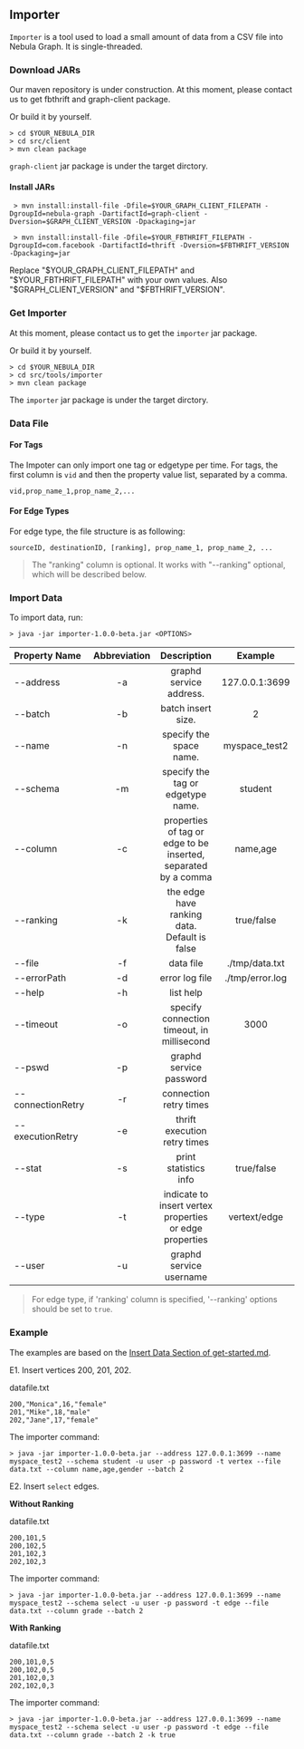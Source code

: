 
## Importer

`Importer` is a tool used to load a small amount of data from a CSV file into Nebula Graph. It is single-threaded.

### Download JARs

<!-- to be replaced after Nexus MVN repo being set -->
Our maven repository is under construction. At this moment, please contact us to get fbthrift and graph-client package.

Or build it by yourself.

```
> cd $YOUR_NEBULA_DIR
> cd src/client
> mvn clean package
```

`graph-client` jar package is under the target dirctory.

#### Install JARs

```
 > mvn install:install-file -Dfile=$YOUR_GRAPH_CLIENT_FILEPATH -DgroupId=nebula-graph -DartifactId=graph-client -Dversion=$GRAPH_CLIENT_VERSION -Dpackaging=jar

 > mvn install:install-file -Dfile=$YOUR_FBTHRIFT_FILEPATH -DgroupId=com.facebook -DartifactId=thrift -Dversion=$FBTHRIFT_VERSION -Dpackaging=jar
```

Replace "$YOUR_GRAPH_CLIENT_FILEPATH" and "$YOUR_FBTHRIFT_FILEPATH" with your own values. Also "$GRAPH_CLIENT_VERSION" and "$FBTHRIFT_VERSION".

### Get Importer

At this moment, please contact us to get the `importer` jar package.

Or build it by yourself.

```
> cd $YOUR_NEBULA_DIR
> cd src/tools/importer
> mvn clean package
```

The `importer` jar package is under the target dirctory.

### Data File

#### For Tags

The Impoter can only import one tag or edgetype per time. For tags, the first column is `vid` and then the property value list, separated by a comma. 

```
vid,prop_name_1,prop_name_2,...
```

#### For Edge Types

For edge type, the file structure is as following:

```
sourceID, destinationID, [ranking], prop_name_1, prop_name_2, ...
```

> The "ranking" column is optional. It works with "--ranking" optional, which will be described below.

### Import Data

To import data, run:

```
> java -jar importer-1.0.0-beta.jar <OPTIONS>
```

|Property Name  | Abbreviation |  Description| Example |
|:----|:----:|:----:|:----:|
|--address        | -a            | graphd service address.| 127.0.0.1:3699 |
|--batch          | -b            | batch insert size.|2|
|--name           | -n            | specify the space name.| myspace_test2 |
|--schema         | -m            | specify the tag or edgetype name.| student |
|--column         | -c            | properties of tag or edge to be inserted, separated by a comma | name,age |
|--ranking        | -k            | the edge have ranking data. Default is false| true/false|
|--file           | -f            | data file| ./tmp/data.txt |
|--errorPath    | -d            | error log file | ./tmp/error.log |
|--help           | -h            | list help||
|--timeout        | -o            | specify connection timeout, in millisecond| 3000 |
|--pswd           | -p            | graphd service password||
|--connectionRetry       | -r            | connection retry times||
|--executionRetry       | -e           | thrift execution retry times||
|--stat           | -s            | print statistics info| true/false |
|--type           | -t            | indicate to insert vertex properties or edge properties| vertext/edge|
|--user           | -u            | graphd service username||

> For edge type, if 'ranking' column is specified, '--ranking' options should be set to `true`.

### Example

The examples are based on the [Insert Data Section of get-started.md](../../../docs/get-started.md#insert-data).


E1. Insert vertices 200, 201, 202.

datafile.txt

```
200,"Monica",16,"female"
201,"Mike",18,"male"
202,"Jane",17,"female"
```

The importer command:

```
> java -jar importer-1.0.0-beta.jar --address 127.0.0.1:3699 --name myspace_test2 --schema student -u user -p password -t vertex --file data.txt --column name,age,gender --batch 2
```

E2. Insert `select` edges.

**Without Ranking**

datafile.txt

```
200,101,5
200,102,5
201,102,3
202,102,3
```

The importer command:

```
> java -jar importer-1.0.0-beta.jar --address 127.0.0.1:3699 --name myspace_test2 --schema select -u user -p password -t edge --file data.txt --column grade --batch 2
```

**With Ranking**

datafile.txt

```
200,101,0,5
200,102,0,5
201,102,0,3
202,102,0,3
```

The importer command:

```
> java -jar importer-1.0.0-beta.jar --address 127.0.0.1:3699 --name myspace_test2 --schema select -u user -p password -t edge --file data.txt --column grade --batch 2 -k true
```